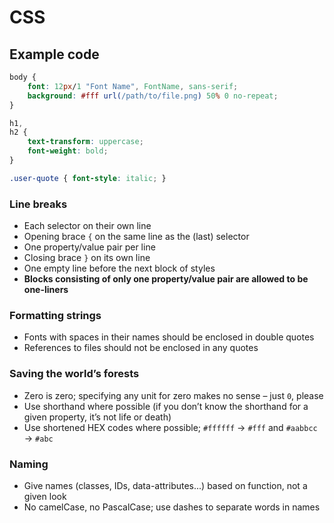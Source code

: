 # CSS

## Example code

```css
body {
    font: 12px/1 "Font Name", FontName, sans-serif;
    background: #fff url(/path/to/file.png) 50% 0 no-repeat;
}

h1,
h2 {
    text-transform: uppercase;
    font-weight: bold;
}

.user-quote { font-style: italic; }
```

### Line breaks
* Each selector on their own line
* Opening brace `{` on the same line as the (last) selector
* One property/value pair per line
* Closing brace `}` on its own line
* One empty line before the next block of styles
* **Blocks consisting of only one property/value pair are allowed to be one-liners**

### Formatting strings
* Fonts with spaces in their names should be enclosed in double quotes
* References to files should not be enclosed in any quotes

### Saving the world’s forests
* Zero is zero; specifying any unit for zero makes no sense – just `0`, please
* Use shorthand where possible (if you don’t know the shorthand for a given property, it’s not life or death)
* Use shortened HEX codes where possible; `#ffffff` → `#fff` and `#aabbcc` → `#abc`

### Naming
* Give names (classes, IDs, data-attributes...) based on function, not a given look
* No camelCase, no PascalCase; use dashes to separate words in names

